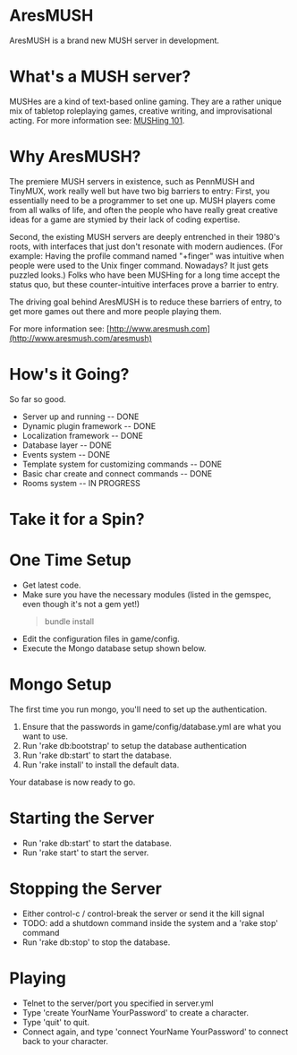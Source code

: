 AresMUSH
========

AresMUSH is a brand new MUSH server in development.  

What's a MUSH server?
=====================
MUSHes are a kind of text-based online gaming.  They are a rather unique mix of tabletop roleplaying games, creative writing, and improvisational acting.  For more information see:  [MUSHing 101](http://www.aresmush.com/mushing-101).

Why AresMUSH?
===============================
The premiere MUSH servers in existence, such as PennMUSH and TinyMUX, work really well but have two big barriers to entry:  First, you essentially need to be a programmer to set one up.  MUSH players come from all walks of life, and often the people who have really great creative ideas for a game are stymied by their lack of coding expertise. 

Second, the existing MUSH servers are deeply entrenched in their 1980's roots, with interfaces that just don't resonate with modern audiences.  (For example:  Having the profile command named "+finger" was intuitive when people were used to the Unix finger command.  Nowadays?  It just gets puzzled looks.)  Folks who have been MUSHing for a long time accept the status quo, but these counter-intuitive interfaces prove a barrier to entry.

The driving goal behind AresMUSH is to reduce these barriers of entry, to get more games out there and more people playing them.

For more information see:  [http://www.aresmush.com](http://www.aresmush.com/aresmush)

How's it Going?
===============================
So far so good.  

* Server up and running -- DONE
* Dynamic plugin framework -- DONE
* Localization framework -- DONE
* Database layer -- DONE
* Events system -- DONE
* Template system for customizing commands -- DONE
* Basic char create and connect commands -- DONE
* Rooms system -- IN PROGRESS

Take it for a Spin?
===============================

# One Time Setup

* Get latest code.
* Make sure you have the necessary modules (listed in the gemspec, even though it's not a gem yet!)
	> bundle install
* Edit the configuration files in game/config.
* Execute the Mongo database setup shown below.

# Mongo Setup

The first time you run mongo, you'll need to set up the authentication.  

1. Ensure that the passwords in game/config/database.yml are what you want to use.
2. Run 'rake db:bootstrap' to setup the database authentication
3. Run 'rake db:start' to start the database.
4. Run 'rake install' to install the default data.

Your database is now ready to go.

# Starting the Server #

* Run 'rake db:start' to start the database.
* Run 'rake start' to start the server.

# Stopping the Server #

* Either control-c / control-break the server or send it the kill signal
 *  TODO: add a shutdown command inside the system and a 'rake stop' command
* Run 'rake db:stop' to stop the database.

# Playing

* Telnet to the server/port you specified in server.yml
* Type 'create YourName YourPassword' to create a character.
* Type 'quit' to quit.
* Connect again, and type 'connect YourName YourPassword' to connect back to your character.
